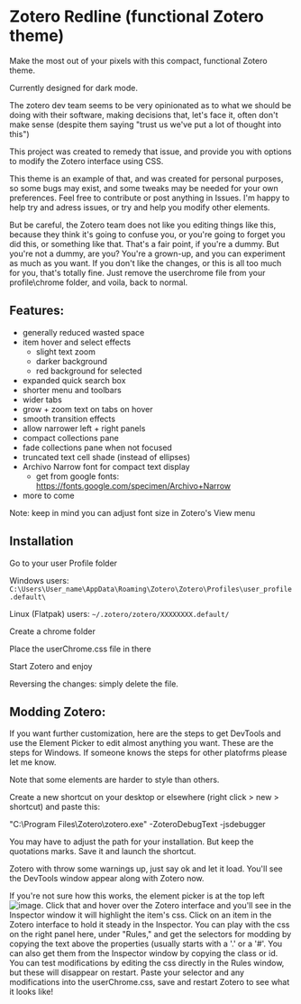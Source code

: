 # Zotero Redline (functional Zotero theme)
Make the most out of your pixels with this compact, functional Zotero theme.

Currently designed for dark mode.

The zotero dev team seems to be very opinionated as to what we should be doing with their software, making decisions that, let's face it, often don't make sense (despite them saying "trust us we've put a lot of thought into this")

This project was created to remedy that issue, and provide you with options to modify the Zotero interface using CSS. 

This theme is an example of that, and was created for personal purposes, so some bugs may exist, and some tweaks may be needed for your own preferences. Feel free to contribute or post anything in Issues. I'm happy to help try and adress issues, or try and help you modify other elements.

But be careful, the Zotero team does not like you editing things like this, because they think it's going to confuse you, or you're going to forget you did this, or something like that. That's a fair point, if you're a dummy. But you're not a dummy, are you? You're a grown-up, and you can experiment as much as you want. If you don't like the changes, or this is all too much for you, that's totally fine. Just remove the userchrome file from your profile\chrome folder, and voila, back to normal.

## Features:
- generally reduced wasted space
- item hover and select effects
  - slight text zoom
  - darker background
  - red background for selected
- expanded quick search box
- shorter menu and toolbars
- wider tabs
- grow + zoom text on tabs on hover
- smooth transition effects
- allow narrower left + right panels
- compact collections pane
- fade collections pane when not focused
- truncated text cell shade (instead of ellipses)
- Archivo Narrow font for compact text display
  - get from google fonts: https://fonts.google.com/specimen/Archivo+Narrow
- more to come

Note: keep in mind you can adjust font size in Zotero's View menu

## Installation

Go to your user Profile folder

Windows users: `C:\Users\User_name\AppData\Roaming\Zotero\Zotero\Profiles\user_profile.default\`

Linux (Flatpak) users: `~/.zotero/zotero/XXXXXXXX.default/`

Create a chrome folder

Place the userChrome.css file in there

Start Zotero and enjoy

Reversing the changes: simply delete the file.

## Modding Zotero:
If you want further customization, here are the steps to get DevTools and use the Element Picker to edit almost anything you want. These are the steps for Windows. If someone knows the steps for other platofrms please let me know.

Note that some elements are harder to style than others.

Create a new shortcut on your desktop or elsewhere (right click > new > shortcut) and paste this: 

"C:\Program Files\Zotero\zotero.exe" -ZoteroDebugText -jsdebugger

You may have to adjust the path for your installation. But keep the quotations marks. Save it and launch the shortcut.

Zotero with throw some warnings up, just say ok and let it load. You'll see the DevTools window appear along with Zotero now.

If you're not sure how this works, the element picker is at the top left ![image](https://github.com/user-attachments/assets/cb0b1f74-2ce2-4088-aee7-a6d62189973d). Click that and hover over the Zotero interface and you'll see in the Inspector window it will highlight the item's css. Click on an item in the Zotero interface to hold it steady in the Inspector. You can play with the css on the right panel here, under "Rules," and get the selectors for modding by copying the text above the properties (usually starts with a '.' or a '#'. You can also get them from the Inspector window by copying the class or id. You can test modifications by editing the css directly in the Rules window, but these will disappear on restart. Paste your selector and any modifications into the userChrome.css, save and restart Zotero to see what it looks like!
